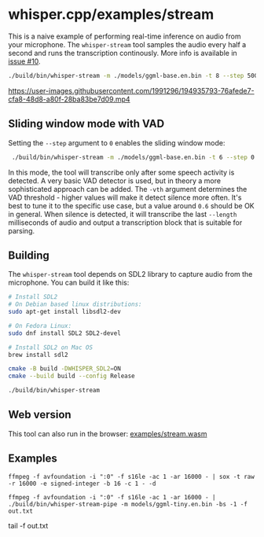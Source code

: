 # whisper.cpp/examples/stream

This is a naive example of performing real-time inference on audio from your microphone.
The `whisper-stream` tool samples the audio every half a second and runs the transcription continously.
More info is available in [issue #10](https://github.com/ggerganov/whisper.cpp/issues/10).

```bash
./build/bin/whisper-stream -m ./models/ggml-base.en.bin -t 8 --step 500 --length 5000
```

https://user-images.githubusercontent.com/1991296/194935793-76afede7-cfa8-48d8-a80f-28ba83be7d09.mp4

## Sliding window mode with VAD

Setting the `--step` argument to `0` enables the sliding window mode:

```bash
 ./build/bin/whisper-stream -m ./models/ggml-base.en.bin -t 6 --step 0 --length 30000 -vth 0.6
```

In this mode, the tool will transcribe only after some speech activity is detected. A very
basic VAD detector is used, but in theory a more sophisticated approach can be added. The
`-vth` argument determines the VAD threshold - higher values will make it detect silence more often.
It's best to tune it to the specific use case, but a value around `0.6` should be OK in general.
When silence is detected, it will transcribe the last `--length` milliseconds of audio and output
a transcription block that is suitable for parsing.

## Building

The `whisper-stream` tool depends on SDL2 library to capture audio from the microphone. You can build it like this:

```bash
# Install SDL2
# On Debian based linux distributions:
sudo apt-get install libsdl2-dev

# On Fedora Linux:
sudo dnf install SDL2 SDL2-devel

# Install SDL2 on Mac OS
brew install sdl2

cmake -B build -DWHISPER_SDL2=ON
cmake --build build --config Release

./build/bin/whisper-stream
```

## Web version

This tool can also run in the browser: [examples/stream.wasm](/examples/stream.wasm)

## Examples

```
ffmpeg -f avfoundation -i ":0" -f s16le -ac 1 -ar 16000 - | sox -t raw -r 16000 -e signed-integer -b 16 -c 1 - -d
```

```
ffmpeg -f avfoundation -i ":0" -f s16le -ac 1 -ar 16000 - | ./build/bin/whisper-stream-pipe -m models/ggml-tiny.en.bin -bs -1 -f out.txt
```

tail -f out.txt